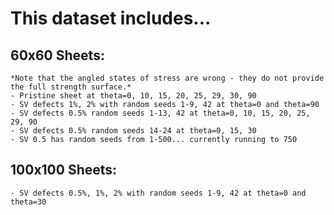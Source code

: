 # This dataset includes...

## 60x60 Sheets:
    *Note that the angled states of stress are wrong - they do not provide the full strength surface.*
    - Pristine sheet at theta=0, 10, 15, 20, 25, 29, 30, 90 
    - SV defects 1%, 2% with random seeds 1-9, 42 at theta=0 and theta=90
    - SV defects 0.5% random seeds 1-13, 42 at theta=0, 10, 15, 20, 25, 29, 90
    - SV defects 0.5% random seeds 14-24 at theta=0, 15, 30
    - SV 0.5 has random seeds from 1-500... currently running to 750

## 100x100 Sheets:
    - SV defects 0.5%, 1%, 2% with random seeds 1-9, 42 at theta=0 and theta=30
